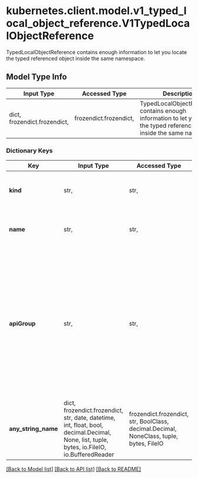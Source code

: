 # kubernetes.client.model.v1_typed_local_object_reference.V1TypedLocalObjectReference

TypedLocalObjectReference contains enough information to let you locate the typed referenced object inside the same namespace.

## Model Type Info
Input Type | Accessed Type | Description | Notes
------------ | ------------- | ------------- | -------------
dict, frozendict.frozendict,  | frozendict.frozendict,  | TypedLocalObjectReference contains enough information to let you locate the typed referenced object inside the same namespace. | 

### Dictionary Keys
Key | Input Type | Accessed Type | Description | Notes
------------ | ------------- | ------------- | ------------- | -------------
**kind** | str,  | str,  | Kind is the type of resource being referenced | 
**name** | str,  | str,  | Name is the name of resource being referenced | 
**apiGroup** | str,  | str,  | APIGroup is the group for the resource being referenced. If APIGroup is not specified, the specified Kind must be in the core API group. For any other third-party types, APIGroup is required. | [optional] 
**any_string_name** | dict, frozendict.frozendict, str, date, datetime, int, float, bool, decimal.Decimal, None, list, tuple, bytes, io.FileIO, io.BufferedReader | frozendict.frozendict, str, BoolClass, decimal.Decimal, NoneClass, tuple, bytes, FileIO | any string name can be used but the value must be the correct type | [optional]

[[Back to Model list]](../../README.md#documentation-for-models) [[Back to API list]](../../README.md#documentation-for-api-endpoints) [[Back to README]](../../README.md)

